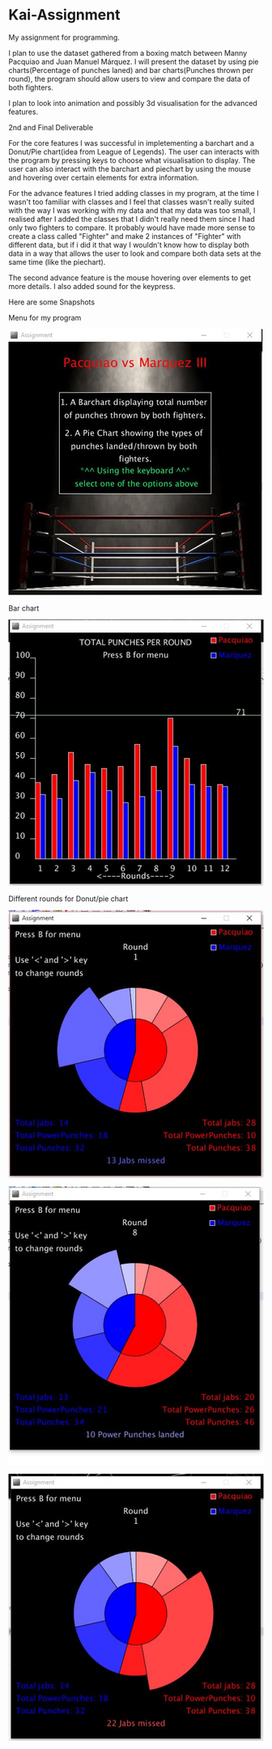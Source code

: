 # Kai-Assignment
My assignment for programming.

I plan to use the dataset gathered from a boxing match between Manny Pacquiao and Juan Manuel Márquez.
I will present the dataset by using pie charts(Percentage of punches laned) and bar charts(Punches thrown per round),
the program should allow users to view and compare the data of both fighters. 

I plan to look into animation and possibly 3d visualisation for the advanced features.



2nd and Final Deliverable

For the core features I was successful in impletementing a barchart and a Donut/Pie chart(idea from League of Legends). 
The user can interacts with the program by pressing keys to choose what visualisation to display. The user 
can also interact with the barchart and piechart by using the mouse and hovering over certain elements for extra information. 

For the advance features I tried adding classes in my program, at the time I wasn't too familiar with classes and 
I feel that classes wasn't really suited with the way I was working with my data and that my data was too small, I realised
after I added the classes that I didn't really need them since I had only two fighters to compare. It probably would have made more 
sense to create a class called "Fighter" and make 2 instances of "Fighter" with different data, but if i did it that way I wouldn't
know how to display both data in a way that allows the user to look and compare both data sets at the same time (like the piechart).

The second advance feature is the mouse hovering over elements to get more details. I also added sound for the keypress.


Here are some Snapshots

Menu for my program

![Sketch](Snapshots/Menu.png)

Bar chart

![Sketch](Snapshots/Barchart.png)

Different rounds for Donut/pie chart

![Sketch](Snapshots/PieChart1.png)

![Sketch](Snapshots/PieChart2.png)

![Sketch](Snapshots/PieChart3.png)